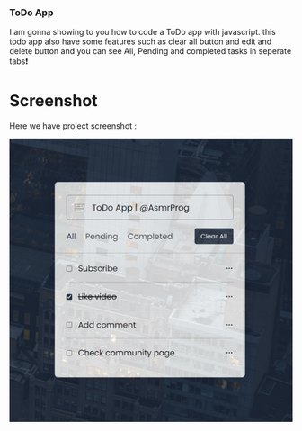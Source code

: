 
### ToDo App
I am gonna showing to you how to code a ToDo app with javascript. this todo app also have some features such as clear all button and edit and delete button and you can see All, Pending and completed tasks in seperate tabs❗️

# Screenshot
Here we have project screenshot :


![screenshot](screenshot.jpg)
